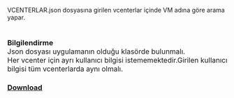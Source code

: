 
<p dir="auto">VCENTERLAR.json dosyasına girilen vcenterlar içinde VM adına göre 
arama yapar.<br>
&nbsp;</p>
		<h3 tabindex="-1" class="heading-element" dir="auto">Bilgilendirme<br>
		<span style="font-weight: 400"><font size="3">Json dosyası uygulamanın olduğu klasörde bulunmalı.<br>
Her vcenter için ayrı kullanıcı bilgisi istememektedir.Girilen kullanıcı bilgisi 
tüm vcenterlarda aynı olmalı.</font></span></h3></p>
	<h3 tabindex="-1" class="heading-element" dir="auto">
	<a href="https://github.com/m3hm3tg/AllVcentersSearch/releases/download/AllVcentersSearchV0.1.0/AllVcentersSearch.exe">Download</a></h3>
